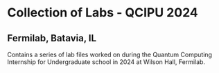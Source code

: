 # Collection of Labs - QCIPU 2024
## Fermilab, Batavia, IL

Contains a series of lab files worked on during the Quantum Computing Internship for Undergraduate school in 2024 at Wilson Hall, Fermilab. 
